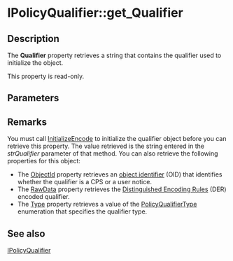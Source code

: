 # IPolicyQualifier::get_Qualifier

## Description

The **Qualifier** property retrieves a string that contains the qualifier used to initialize the object.

This property is read-only.

## Parameters

## Remarks

You must call [InitializeEncode](https://learn.microsoft.com/windows/desktop/api/certenroll/nf-certenroll-ipolicyqualifier-initializeencode) to initialize the qualifier object before you can retrieve this property. The value retrieved is the string entered in the *strQualifier* parameter of that method. You can also retrieve the following properties for this object:

* The [ObjectId](https://learn.microsoft.com/windows/desktop/api/certenroll/nf-certenroll-ipolicyqualifier-get_objectid) property retrieves an [object identifier](https://learn.microsoft.com/windows/desktop/SecGloss/o-gly) (OID) that identifies whether the qualifier is a CPS or a user notice.
* The [RawData](https://learn.microsoft.com/windows/desktop/api/certenroll/nf-certenroll-ipolicyqualifier-get_rawdata) property retrieves the [Distinguished Encoding Rules](https://learn.microsoft.com/windows/desktop/SecGloss/d-gly) (DER) encoded qualifier.
* The [Type](https://learn.microsoft.com/windows/desktop/api/certenroll/nf-certenroll-ipolicyqualifier-get_type) property retrieves a value of the [PolicyQualifierType](https://learn.microsoft.com/windows/desktop/api/certenroll/ne-certenroll-policyqualifiertype) enumeration that specifies the qualifier type.

## See also

[IPolicyQualifier](https://learn.microsoft.com/windows/desktop/api/certenroll/nn-certenroll-ipolicyqualifier)